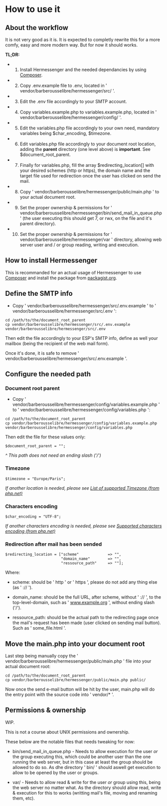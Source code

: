 # How to use it

## About the workflow

It is not very good as it is. It is expected to completly rewrite this for a more comfy, easy and more modern way. But for now it should works.

__TL;DR:__
- 1. Install Hermessenger and the needed dependancies by using [Composer](https://getcomposer.org/).
- 2. Copy .env.example file to .env, located in ' vendor/barberousselibre/hermessenger/src/ '.
- 3. Edit the .env file accordingly to your SMTP account.
- 4. Copy variables.example.php to variables.example.php, located in ' vendor/barberousselibre/hermessenger/config/ '.
- 5. Edit the variables.php file accordingly to your own need, mandatory variables being $char_encoding, $timezone.
- 6. Edit variables.php file accordingly to your document root location, adding the **parent** directory (one level above) is __important__. See $document_root_parent.
- 7. Finally for variables.php, fill the array $redirecting_location[] with your desired schemes (http or https), the domain name and the target file used for redirection once the user has clicked on send the mail.
- 8. Copy ' vendor/barberousselibre/hermessenger/public/main.php ' to your actual document root.
- 9. Set the proper ownership & permissions for ' vendor/barberousselibre/hermessenger/bin/send_mail_in_queue.php ' (the user executing this should get 7, or rwx, on the file and it's parent directory).
- 10. Set the proper ownership & permissions for ' vendor/barberousselibre/hermessenger/var ' directory, allowing web server user and / or group reading, writing and execution.

## How to install Hermessenger

This is recommanded for an actual usage of Hermessenger to use [Composer](https://getcomposer.org/) and install the package from [packagist.org](https://packagist.org/packages/barberousselibre/hermessenger).

## Define the SMTP info

- Copy ' vendor/barberousselibre/hermessenger/src/.env.example ' to ' vendor/barberousselibre/hermessenger/src/.env ':

```
cd /path/to/the/document_root_parent
cp vendor/barberousselibre/hermessenger/src/.env.example vendor/barberousselibre/hermessenger/src/.env
```

Then edit the file accordingly to your ESP's SMTP info, define as well your mailbox (being the recipient of the web mail form).

Once it's done, it is safe to remove ' vendor/barberousselibre/hermessenger/src/.env.example '.

## Configure the needed path

### Document root parent
- Copy ' vendor/barberousselibre/hermessenger/config/variables.example.php ' to ' vendor/barberousselibre/hermessenger/config/variables.php ':
```
cd /path/to/the/document_root_parent
cp vendor/barberousselibre/hermessenger/config/variables.example.php vendor/barberousselibre/hermessenger/config/variables.php
```

Then edit the file for these values only:
```
$document_root_parent = "";
``` 
*^ This path does not need an ending slash ('/')*

### Timezone
```
$timezone = "Europe/Paris";
```
*If another location is needed, please see [List of supported Timezone (from php.net)](https://www.php.net/manual/en/timezones.php)*

### Characters encoding
```
$char_encoding = "UTF-8";
```
*If another characters encoding is needed, please see [Supported characters encoding (from php.net)](https://www.php.net/manual/en/mbstring.supported-encodings.php)*

### Redirection after mail has been sended
```
$redirecting_location = ["scheme"             => "",
                         "domain_name"        => "",
                         "ressource_path"     => ""];
```

Where:
- scheme: should be ' http ' or ' https ', please do not add any thing else (as ' :// ').

- domain_name: should be the full URL, after scheme, without ' :// ', to the top-level-domain, such as ' www.example.org ', without ending slash ('/').

- ressource_path: should be the actual path to the redirecting page once the mail's request has been made (user clicked on sending mail button). Such as ' some_file.html '.

## Move the main.php into your document root

Last step being manually copy the ' vendor/barberousselibre/hermessenger/public/main.php ' file into your actual document root:
```
cd /path/to/the/document_root_parent
cp vendor/barberousselibre/hermessenger/public/main.php public/
```

Now once the send e-mail button will be hit by the user, main.php will do the entry point with the source code into ' vendor/* '.

## Permissions & ownership

WIP.

This is not a course about UNIX permissions and ownership.

These below are the notable files that needs tweaking for now:

- bin/send_mail_in_queue.php - Needs to allow execution for the user *or* the group executing this, which could be another user than the one running the web server, but in this case at least the group should be allowed to do so. As dhe directory ' bin/ ' should aswell get execution to allow to be opened by the user or groups.

- var/ - Needs to allow read & write for the user *or* group using this, being the web server no matter what. As the directory should allow read, write & execution for this to works (writting mail's file, moving and renaming them, etc).
